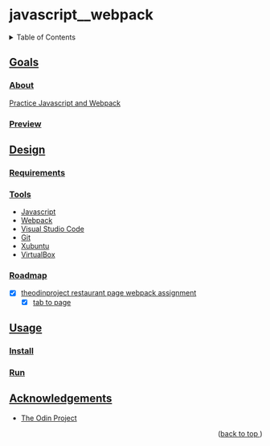 # javascript__webpack
<a name="readme-top"></a>
<details>
    <summary>Table of Contents</summary>
    <ol>
        <li><a href="#goals">Goals</a>
            <ul>
                <li><a href="#about">About</li>
                <li><a href="#preview">Preview</li>
            </ul>
        </li>
        <li><a href="#design">Design</li>
          <ul>
            <li><a href="#requirements">Tools</li>
            <li><a href="#tools">Tools</li>
            <li><a href="#roadmap">Roadmap</li>
          </ul>
        </li>
        <li><a href="#usage">Usage</a>
            <ul>
                <li><a href="#install">Install</li>
                <li><a href="#run">Run</li>
            </ul>
        </li>
        <li><a href="#acknowledgements">Acknowledgements</li>
    </ol>
</details>

## Goals
### About
Practice Javascript and Webpack
### Preview
## Design
### Requirements
### Tools
* Javascript
* Webpack
* Visual Studio Code
* Git
* Xubuntu
* VirtualBox
### Roadmap
- [x] theodinproject restaurant page webpack assignment
    - [x] tab to page
## Usage
### Install
### Run
## Acknowledgements
* [The Odin Project](https://www.theodinproject.com/)
<p align="right">(<a href="#readme-top">back to top </a>)</p>
